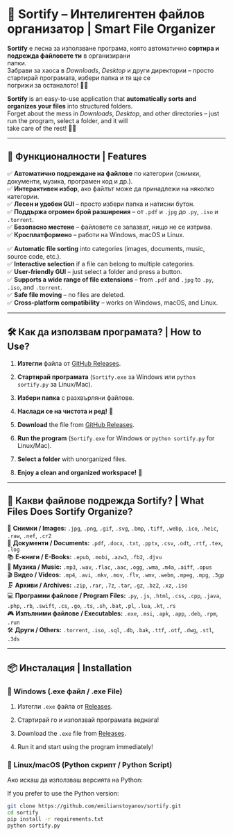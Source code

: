 # 📂 Sortify – Интелигентен файлов организатор | Smart File Organizer  

**Sortify** е лесна за използване програма, която автоматично **сортира и подрежда файловете ти** в организирани  
папки.  
Забрави за хаоса в *Downloads*, *Desktop* и други директории – просто стартирай програмата, избери папка и тя ще се  
погрижи за останалото! 🧹✨  

**Sortify** is an easy-to-use application that **automatically sorts and organizes your files** into structured folders.  
Forget about the mess in *Downloads*, *Desktop*, and other directories – just run the program, select a folder, and it will  
take care of the rest! 🧹✨  

---

## 🚀 Функционалности | Features  

✅ **Автоматично подреждане на файлове** по категории (снимки, документи, музика, програмен код и др.).  
✅ **Интерактивен избор**, ако файлът може да принадлежи на няколко категории.  
✅ **Лесен и удобен GUI** – просто избери папка и натисни бутон.  
✅ **Поддържа огромен брой разширения** – от `.pdf` и `.jpg` до `.py`, `.iso` и `.torrent`.  
✅ **Безопасно местене** – файловете се запазват, нищо не се изтрива.  
✅ **Кросплатформено** – работи на Windows, macOS и Linux.  

✅ **Automatic file sorting** into categories (images, documents, music, source code, etc.).  
✅ **Interactive selection** if a file can belong to multiple categories.  
✅ **User-friendly GUI** – just select a folder and press a button.  
✅ **Supports a wide range of file extensions** – from `.pdf` and `.jpg` to `.py`, `.iso`, and `.torrent`.  
✅ **Safe file moving** – no files are deleted.  
✅ **Cross-platform compatibility** – works on Windows, macOS, and Linux.  

---

## 🛠 Как да използвам програмата? | How to Use?  

1. **Изтегли** файла от [GitHub Releases](https://github.com/emilianstoyanov/sortify/releases).  
2. **Стартирай програмата** (`Sortify.exe` за Windows или `python sortify.py` за Linux/Mac).  
3. **Избери папка** с разхвърляни файлове.  
4. **Наслади се на чистота и ред!** 🏡  

1. **Download** the file from [GitHub Releases](https://github.com/emilianstoyanov/sortify/releases).  
2. **Run the program** (`Sortify.exe` for Windows or `python sortify.py` for Linux/Mac).  
3. **Select a folder** with unorganized files.  
4. **Enjoy a clean and organized workspace!** 🏡  

---

## 📂 Какви файлове подрежда Sortify? | What Files Does Sortify Organize?  

📸 **Снимки / Images:** `.jpg`, `.png`, `.gif`, `.svg`, `.bmp`, `.tiff`, `.webp`, `.ico`, `.heic`, `.raw`, `.nef`, `.cr2`  
📄 **Документи / Documents:** `.pdf`, `.docx`, `.txt`, `.pptx`, `.csv`, `.odt`, `.rtf`, `.tex`, `.log`  
📚 **Е-книги / E-Books:** `.epub`, `.mobi`, `.azw3`, `.fb2`, `.djvu`  
🎵 **Музика / Music:** `.mp3`, `.wav`, `.flac`, `.aac`, `.ogg`, `.wma`, `.m4a`, `.aiff`, `.opus`  
🎬 **Видео / Videos:** `.mp4`, `.avi`, `.mkv`, `.mov`, `.flv`, `.wmv`, `.webm`, `.mpeg`, `.mpg`, `.3gp`  
🗜 **Архиви / Archives:** `.zip`, `.rar`, `.7z`, `.tar`, `.gz`, `.bz2`, `.xz`, `.iso`  
💻 **Програмни файлове / Program Files:** `.py`, `.js`, `.html`, `.css`, `.cpp`, `.java`, `.php`, `.rb`, `.swift`, `.cs`, `.go`, `.ts`, `.sh`, `.bat`, `.pl`, `.lua`, `.kt`, `.rs`  
🎮 **Изпълними файлове / Executables:** `.exe`, `.msi`, `.apk`, `.app`, `.deb`, `.rpm`, `.run`  
🛠 **Други / Others:** `.torrent`, `.iso`, `.sql`, `.db`, `.bak`, `.ttf`, `.otf`, `.dwg`, `.stl`, `.3ds`  

---

## 📦 Инсталация | Installation  

### 🔹 Windows (.exe файл / .exe File)  

1. Изтегли `.exe` файла от [Releases](https://github.com/emilianstoyanov/sortify/releases).  
2. Стартирай го и използвай програмата веднага!  

1. Download the `.exe` file from [Releases](https://github.com/emilianstoyanov/sortify/releases).  
2. Run it and start using the program immediately!  

### 🔹 Linux/macOS (Python скрипт / Python Script)  

Ако искаш да използваш версията на Python:  

If you prefer to use the Python version:  

```sh
git clone https://github.com/emilianstoyanov/sortify.git
cd sortify
pip install -r requirements.txt
python sortify.py
